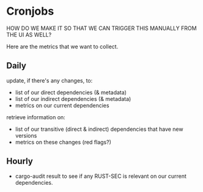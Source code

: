 # Cronjobs

HOW DO WE MAKE IT SO THAT WE CAN TRIGGER THIS MANUALLY FROM THE UI AS WELL?

Here are the metrics that we want to collect.

## Daily

update, if there's any changes, to:

* list of our direct dependencies (& metadata)
* list of our indirect dependencies (& metadata)
* metrics on our current dependencies

retrieve information on:

* list of our transitive (direct & indirect) dependencies that have new versions
* metrics on these changes (red flags?)

## Hourly

* cargo-audit result to see if any RUST-SEC is relevant on our current dependencies.

